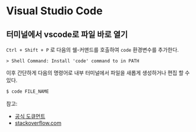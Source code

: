 # Visual Studio Code

## 터미널에서 vscode로 파일 바로 열기

`Ctrl + Shift + P` 로 다음의 쉘-커맨드를 호출하여 `code` 환경변수를 추가한다.
```
> Shell Command: Install 'code' command to in PATH
```

이후 간단하게 다음의 명령어로 내부 터미널에서 파일을 새롭게 생성하거나 편집 할 수 있다.
``` sh
$ code FILE_NAME
```

참고:
- [공식 도큐먼트](https://code.visualstudio.com/docs/setup/mac#_command-line)
- [stackoverflow.com](https://stackoverflow.com/questions/41377489/how-to-open-a-file-from-the-integrated-terminal-in-visual-studio-code)
